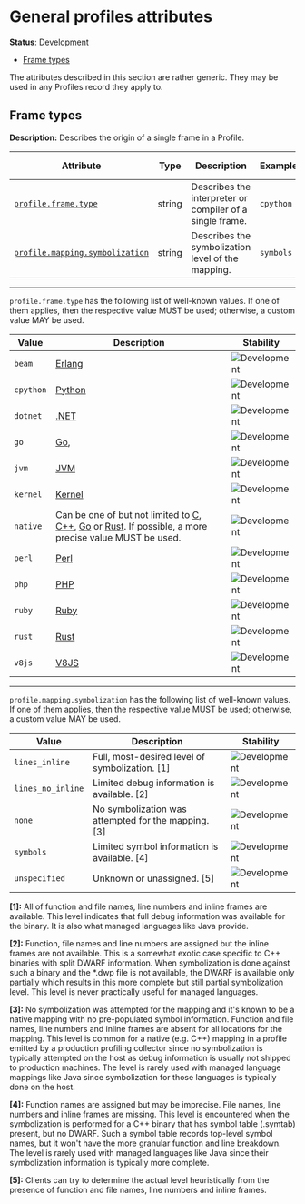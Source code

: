 <!--- Hugo front matter used to generate the website version of this page:
linkTitle: Profiles
--->

# General profiles attributes

**Status**: [Development][DocumentStatus]

<!-- toc -->

- [Frame types](#frame-types)

<!-- tocstop -->

The attributes described in this section are rather generic.
They may be used in any Profiles record they apply to.

## Frame types

**Description:** Describes the origin of a single frame in a Profile.

<!-- semconv profile.frame(full) -->
<!-- NOTE: THIS TEXT IS AUTOGENERATED. DO NOT EDIT BY HAND. -->
<!-- see templates/registry/markdown/snippet.md.j2 -->
<!-- prettier-ignore-start -->
<!-- markdownlint-capture -->
<!-- markdownlint-disable -->

| Attribute  | Type | Description  | Examples  | [Requirement Level](https://opentelemetry.io/docs/specs/semconv/general/attribute-requirement-level/) | Stability |
|---|---|---|---|---|---|
| [`profile.frame.type`](/docs/registry/attributes/profile.md) | string | Describes the interpreter or compiler of a single frame. | `cpython` | `Recommended` | ![Development](https://img.shields.io/badge/-development-blue) |
| [`profile.mapping.symbolization`](/docs/registry/attributes/profile.md) | string | Describes the symbolization level of the mapping. | `symbols` | `Recommended` | ![Development](https://img.shields.io/badge/-development-blue) |

---

`profile.frame.type` has the following list of well-known values. If one of them applies, then the respective value MUST be used; otherwise, a custom value MAY be used.

| Value  | Description | Stability |
|---|---|---|
| `beam` | [Erlang](https://en.wikipedia.org/wiki/BEAM_(Erlang_virtual_machine)) | ![Development](https://img.shields.io/badge/-development-blue) |
| `cpython` | [Python](https://wikipedia.org/wiki/Python_(programming_language)) | ![Development](https://img.shields.io/badge/-development-blue) |
| `dotnet` | [.NET](https://wikipedia.org/wiki/.NET) | ![Development](https://img.shields.io/badge/-development-blue) |
| `go` | [Go](https://wikipedia.org/wiki/Go_(programming_language)), | ![Development](https://img.shields.io/badge/-development-blue) |
| `jvm` | [JVM](https://wikipedia.org/wiki/Java_virtual_machine) | ![Development](https://img.shields.io/badge/-development-blue) |
| `kernel` | [Kernel](https://wikipedia.org/wiki/Kernel_(operating_system)) | ![Development](https://img.shields.io/badge/-development-blue) |
| `native` | Can be one of but not limited to [C](https://wikipedia.org/wiki/C_(programming_language)), [C++](https://wikipedia.org/wiki/C%2B%2B), [Go](https://wikipedia.org/wiki/Go_(programming_language)) or [Rust](https://wikipedia.org/wiki/Rust_(programming_language)). If possible, a more precise value MUST be used. | ![Development](https://img.shields.io/badge/-development-blue) |
| `perl` | [Perl](https://wikipedia.org/wiki/Perl) | ![Development](https://img.shields.io/badge/-development-blue) |
| `php` | [PHP](https://wikipedia.org/wiki/PHP) | ![Development](https://img.shields.io/badge/-development-blue) |
| `ruby` | [Ruby](https://wikipedia.org/wiki/Ruby_(programming_language)) | ![Development](https://img.shields.io/badge/-development-blue) |
| `rust` | [Rust](https://wikipedia.org/wiki/Rust_(programming_language)) | ![Development](https://img.shields.io/badge/-development-blue) |
| `v8js` | [V8JS](https://wikipedia.org/wiki/V8_(JavaScript_engine)) | ![Development](https://img.shields.io/badge/-development-blue) |

---

`profile.mapping.symbolization` has the following list of well-known values. If one of them applies, then the respective value MUST be used; otherwise, a custom value MAY be used.

| Value  | Description | Stability |
|---|---|---|
| `lines_inline` | Full, most-desired level of symbolization. [1] | ![Development](https://img.shields.io/badge/-development-blue) |
| `lines_no_inline` | Limited debug information is available. [2] | ![Development](https://img.shields.io/badge/-development-blue) |
| `none` | No symbolization was attempted for the mapping. [3] | ![Development](https://img.shields.io/badge/-development-blue) |
| `symbols` | Limited symbol information is available. [4] | ![Development](https://img.shields.io/badge/-development-blue) |
| `unspecified` | Unknown or unassigned. [5] | ![Development](https://img.shields.io/badge/-development-blue) |

**[1]:** All of function and file names, line numbers and inline frames are
available. This level indicates that full debug information was
available for the binary. It is also what managed languages like
Java provide.

**[2]:** Function, file names and line numbers are assigned but the inline
frames are not available.
This is a somewhat exotic case specific to C++ binaries with split DWARF
information. When symbolization is done against such a binary and the *.dwp
file is not available, the DWARF is available only partially which results
in this more complete but still partial symbolization level.
This level is never practically useful for managed languages.

**[3]:** No symbolization was attempted for the mapping and it's known to be a
native mapping with no pre-populated symbol information. Function and file
names, line numbers and inline frames are absent for all locations for the
mapping.
This level is common for a native (e.g. C++) mapping in a profile emitted
by a production profiling collector since no symbolization is typically
attempted on the host as debug information is usually not shipped to
production machines.
The level is rarely used with managed language mappings like Java since
symbolization for those languages is typically done on the host.

**[4]:** Function names are assigned but may be imprecise. File names, line numbers
and inline frames are missing.
This level is encountered when the symbolization is performed for a C++
binary that has symbol table (.symtab) present, but no DWARF. Such a symbol
table records top-level symbol names, but it won't have the more granular
function and line breakdown.
The level is rarely used with managed languages like Java since their
symbolization information is typically more complete.

**[5]:** Clients can try to determine the actual level heuristically from
the presence of function and file names, line numbers and inline
frames.

<!-- markdownlint-restore -->
<!-- prettier-ignore-end -->
<!-- END AUTOGENERATED TEXT -->
<!-- endsemconv -->

[DocumentStatus]: https://opentelemetry.io/docs/specs/otel/document-status
